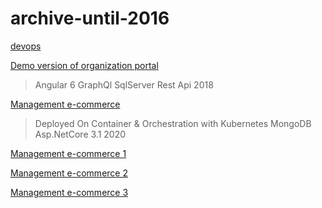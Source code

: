 # archive-until-2016

[devops](../devops/main.md)

<a href="https://www.aparat.com/v/oFXJQ" target="_blank">Demo version of organization portal</a>
>
> Angular 6
> GraphQl
> SqlServer
> Rest Api
> 2018


<a href="https://www.aparat.com/v/1nJOd" target="_blank">Management e-commerce</a>
>
> Deployed On Container & Orchestration with Kubernetes
> MongoDB
> Asp.NetCore 3.1
> 2020

<a href="https://www.aparat.com/v/PIyou" target="_blank">Management e-commerce 1</a>

<a href="https://www.aparat.com/v/btoke" target="_blank">Management e-commerce 2</a>


<a href="https://www.aparat.com/v/d38zR" target="_blank">Management e-commerce 3</a>

 